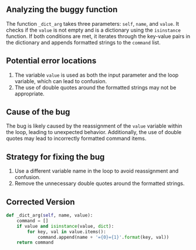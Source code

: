 ## Analyzing the buggy function
The function `_dict_arg` takes three parameters: `self`, `name`, and `value`. It checks if the `value` is not empty and is a dictionary using the `isinstance` function. If both conditions are met, it iterates through the key-value pairs in the dictionary and appends formatted strings to the `command` list.

## Potential error locations
1. The variable `value` is used as both the input parameter and the loop variable, which can lead to confusion.
2. The use of double quotes around the formatted strings may not be appropriate.

## Cause of the bug
The bug is likely caused by the reassignment of the `value` variable within the loop, leading to unexpected behavior. Additionally, the use of double quotes may lead to incorrectly formatted command items.

## Strategy for fixing the bug
1. Use a different variable name in the loop to avoid reassignment and confusion.
2. Remove the unnecessary double quotes around the formatted strings.

## Corrected Version
```python
def _dict_arg(self, name, value):
    command = []
    if value and isinstance(value, dict):
        for key, val in value.items():
            command.append(name + '={0}={1}'.format(key, val))
    return command
```